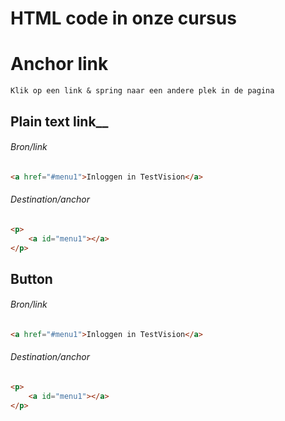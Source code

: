 # HTML code in onze cursus


# Anchor link
``` Klik op een link & spring naar een andere plek in de pagina ```

## Plain text link__

###### Bron/link
```html
<a href="#menu1">Inloggen in TestVision</a>
```
###### Destination/anchor
```html
<p>
    <a id="menu1"></a>
</p>
```
## Button

###### Bron/link
```html
<a href="#menu1">Inloggen in TestVision</a>
```
###### Destination/anchor
```html
<p>
    <a id="menu1"></a>
</p>
